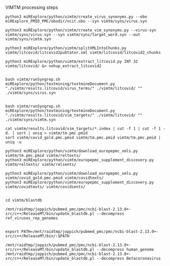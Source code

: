 

VIMTM processing steps

    python3 miRExplore/python/vimtm/create_virus_synonyms.py --obo miRExplore_PMID_PMC/obodir/ncit.obo --syn vimtm/syns/virus.syn

    python3 miRExplore/python/vimtm/create_vim_synonyms.py --virus-syn vimtm/syns/virus.syn --syn vimtm/syns/target_word.syn --out vimtm/syns/vimtm.syn

    python3 miRExplore/python/vimtm/splitXMLIntoChunks.py vimtm/litcovid/litcovid2pubtator.xml vimtm/litcovid/litcovid2_chunks

    python3 miRExplore/python/vimtm/extract_litcovid.py INT 32 vimtm/litcovid/ &> nohup_extract_litcovid2


    bash vimtm/runSyngrep.sh miRExplore/python/textmining/textmineDocument.py "./vimtm/results.litcovid/virus_terms/" ./vimtm/litcovid/ "" ./vimtm/syns/virus.syn


    bash vimtm/runSyngrep.sh miRExplore/python/textmining/textmineDocument.py "./vimtm/results.litcovid/vim_targets/" ./vimtm/litcovid/ "" ./vimtm/syns/vimtm.syn

    cat vimtm/results.litcovid/vim_targets/*.index | cut -f 1 | cut -f 1 -d. | sort | uniq > vimtm/tm.pmc.pmid
    sort vimtm/covid_gold.pmc.pmid vimtm/tm.pmc.pmid vimtm/tm.pmc.pmid | uniq -u

    python3 miRExplore/python/vimtm/download_europepmc_xmls.py vimtm/tm.pmc.pmid vimtm/reltexts/
    python3 miRExplore/python/vimtm/europepmc_supplement_discovery.py vimtm/reltexts/ vimtm/relsents/

    python3 miRExplore/python/vimtm/download_europepmc_xmls.py vimtm/covid_gold.pmc.pmid vimtm/covidtexts/
    python3 miRExplore/python/vimtm/europepmc_supplement_discovery.py vimtm/covidtexts/ vimtm/covidsents/


    cd vimtm/blastdb

    /mnt/raidtmp/joppich/pubmed_pmc/pmc/ncbi-blast-2.13.0+-src/c++/ReleaseMT/bin/update_blastdb.pl --decompress ref_viruses_rep_genomes


    export PATH=/mnt/raidtmp/joppich/pubmed_pmc/pmc/ncbi-blast-2.13.0+-src/c++/ReleaseMT/bin/:$PATH

    /mnt/raidtmp/joppich/pubmed_pmc/pmc/ncbi-blast-2.13.0+-src/c++/ReleaseMT/bin/update_blastdb.pl --decompress human_genome
    /mnt/raidtmp/joppich/pubmed_pmc/pmc/ncbi-blast-2.13.0+-src/c++/ReleaseMT/bin/update_blastdb.pl --decompress Betacoronavirus

    
